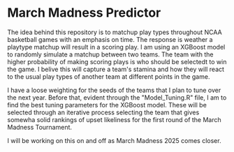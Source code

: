 # March Madness Predictor

The idea behind this repository is to matchup play types throughout NCAA basketball games with an emphasis on time. The response is weather a playtype matchup will result in a scoring play. I am using an XGBoost model to randomly simulate a matchup between two teams. The team with the higher probability of making scoring plays is who should be selectedt to win the game. I belive this will capture a team's stamina and how they will react to the usual play types of another team at different points in the game.

I have a loose weighting for the seeds of the teams that I plan to tune over the next year. Before that, evident through the "Model_Tuning.R" file, I am to find the best tuning parameters for the XGBoost model. These will be selected through an iterative process selecting the team that gives somewha solid rankings of upset likeliness for the first round of the March Madness Tournament.

I will be working on this on and off as March Madness 2025 comes closer.
